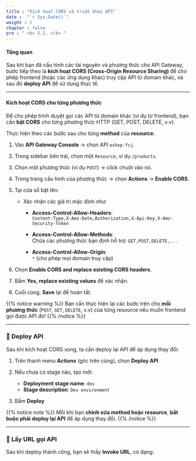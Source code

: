 ```yaml
---
title : "Kích hoạt CORS và triển khai API"
date :  "`r Sys.Date()`" 
weight : 2
chapter : false
pre : " <b> 5.2. </b> "
---
```


#### Tổng quan

Sau khi bạn đã cấu hình các tài nguyên và phương thức cho API Gateway, bước tiếp theo là **kích hoạt CORS (Cross-Origin Resource Sharing)** để cho phép frontend (hoặc các ứng dụng khác) truy cập API từ domain khác, và sau đó **deploy API** để sử dụng thực tế.

---

#### Kích hoạt CORS cho từng phương thức

Để cho phép trình duyệt gọi các API từ domain khác (ví dụ từ frontend), bạn cần **bật CORS** cho từng phương thức HTTP (GET, POST, DELETE, v.v).

Thực hiện theo các bước sau cho từng **method** của **resource**:

1. Vào **API Gateway Console** → chọn API `eshop-fcj`.

2. Trong sidebar bên trái, chọn một `Resource`, ví dụ `/products`.

3. Chọn một phương thức (ví dụ `POST`) → click chuột vào nó.

4. Trong trang cấu hình của phương thức → chọn **Actions** → **Enable CORS**.

5. Tại cửa sổ bật lên:

   - Xác nhận các giá trị mặc định như:

     - **Access-Control-Allow-Headers**:  
       `Content-Type,X-Amz-Date,Authorization,X-Api-Key,X-Amz-Security-Token`

     - **Access-Control-Allow-Methods**:  
       Chứa các phương thức bạn định hỗ trợ: `GET,POST,DELETE,...`

     - **Access-Control-Allow-Origin**:  
       `*` (cho phép mọi domain truy cập)

6. Chọn **Enable CORS and replace existing CORS headers**.

7. Bấm **Yes, replace existing values** để xác nhận.

8. Cuối cùng, **Save** lại để hoàn tất.

{{% notice warning %}}
Bạn cần thực hiện lại các bước trên cho **mỗi phương thức** (`POST`, `GET`, `DELETE`, v.v) của từng resource nếu muốn frontend gọi được API đó!
{{% /notice %}}

---

### 🚀 Deploy API

Sau khi kích hoạt CORS xong, ta cần deploy lại API để áp dụng thay đổi:

1. Trên thanh menu **Actions** (góc trên cùng), chọn **Deploy API**

2. Nếu chưa có stage nào, tạo mới:

   - **Deployment stage name**: `dev`
   - **Stage description**: `Dev environment`

3. Bấm **Deploy**

{{% notice note %}}
Mỗi khi bạn **chỉnh sửa method hoặc resource**, **bắt buộc phải deploy lại API** để áp dụng thay đổi.
{{% /notice %}}

---

### 🔗 Lấy URL gọi API

Sau khi deploy thành công, bạn sẽ thấy **Invoke URL**, có dạng:

